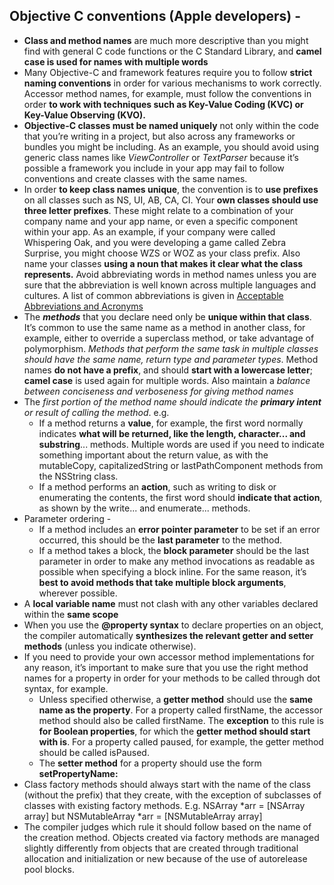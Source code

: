 
## Objective C conventions (Apple developers) -
* **Class and method names** are much more descriptive than you might find with general C code functions or the C Standard Library, and **camel case is used for names with multiple words**
* Many Objective-C and framework features require you to follow **strict naming conventions** in order for various mechanisms to work correctly. Accessor method names, for example, must follow the conventions in order **to work with techniques such as Key-Value Coding (KVC) or Key-Value Observing (KVO).**
* **Objective-C classes must be named uniquely** not only within the code that you’re writing in a project, but also across any frameworks or bundles you might be including. As an example, you should avoid using generic class names like *ViewController* or *TextParser* because it’s possible a framework you include in your app may fail to follow conventions and create classes with the same names.
* In order **to keep class names unique**, the convention is to **use prefixes** on all classes such as NS, UI, AB, CA, CI. Your **own classes should use three letter prefixes**. These might relate to a combination of your company name and your app name, or even a specific component within your app. As an example, if your company were called Whispering Oak, and you were developing a game called Zebra Surprise, you might choose WZS or WOZ as your class prefix. Also name your classes **using a noun that makes it clear what the class represents.** Avoid abbreviating words in method names unless you are sure that the abbreviation is well known across multiple languages and cultures. A list of common abbreviations is given in [Acceptable Abbreviations and Acronyms](https://developer.apple.com/library/content/documentation/Cocoa/Conceptual/CodingGuidelines/Articles/APIAbbreviations.html#//apple_ref/doc/uid/20001285)
* The ***methods*** that you declare need only be **unique within that class**. It’s common to use the same name as a method in another class, for example, either to override a superclass method, or take advantage of polymorphism. *Methods that perform the same task in multiple classes should have the same name, return type and parameter types*. Method names **do not have a prefix**, and should **start with a lowercase letter**; **camel case** is used again for multiple words. Also maintain a *balance between conciseness and verboseness for giving method names*
* The *first portion of the method name should indicate the **primary intent** or result of calling the method*. e.g. 
	* If a method returns a **value**, for example, the first word normally indicates **what will be returned, like the length, character... and substring**... methods. Multiple words are used if you need to indicate something important about the return value, as with the mutableCopy, capitalizedString or lastPathComponent methods from the NSString class.
	* If a method performs an **action**, such as writing to disk or enumerating the contents, the first word should **indicate that action**, as shown by the write... and enumerate... methods.
* Parameter ordering -
	* If a method includes an **error pointer parameter** to be set if an error occurred, this should be the **last parameter** to the method. 
	* If a method takes a block, the **block parameter** should be the last parameter in order to make any method invocations as readable as possible when specifying a block inline. For the same reason, it’s **best to avoid methods that take multiple block arguments**, wherever possible.
* A **local variable name** must not clash with any other variables declared within the **same scope**
* When you use the **@property syntax** to declare properties on an object, the compiler automatically **synthesizes the relevant getter and setter methods** (unless you indicate otherwise). 
* If you need to provide your own accessor method implementations for any reason, it’s important to make sure that you use the right method names for a property in order for your methods to be called through dot syntax, for example.
	* Unless specified otherwise, a **getter method** should use the **same name as the property**. For a property called firstName, the accessor method should also be called firstName. The **exception** to this rule is **for Boolean properties**, for which the **getter method should start with is**. For a property called paused, for example, the getter method should be called isPaused.
	* The **setter method** for a property should use the form **setPropertyName:**
* Class factory methods should always start with the name of the class (without the prefix) that they create, with the exception of subclasses of classes with existing factory methods. E.g. NSArray *arr = [NSArray array] but NSMutableArray *arr = [NSMutableArray array]
*  The compiler judges which rule it should follow based on the name of the creation method. Objects created via factory methods are managed slightly differently from objects that are created through traditional allocation and initialization or new because of the use of autorelease pool blocks.
